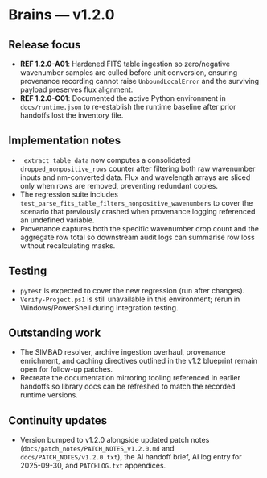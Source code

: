 # Brains — v1.2.0

## Release focus
- **REF 1.2.0-A01**: Hardened FITS table ingestion so zero/negative wavenumber samples are culled before unit conversion, ensuring provenance recording cannot raise `UnboundLocalError` and the surviving payload preserves flux alignment.
- **REF 1.2.0-C01**: Documented the active Python environment in `docs/runtime.json` to re-establish the runtime baseline after prior handoffs lost the inventory file.

## Implementation notes
- `_extract_table_data` now computes a consolidated `dropped_nonpositive_rows` counter after filtering both raw wavenumber inputs and nm-converted data. Flux and wavelength arrays are sliced only when rows are removed, preventing redundant copies.
- The regression suite includes `test_parse_fits_table_filters_nonpositive_wavenumbers` to cover the scenario that previously crashed when provenance logging referenced an undefined variable.
- Provenance captures both the specific wavenumber drop count and the aggregate row total so downstream audit logs can summarise row loss without recalculating masks.

## Testing
- `pytest` is expected to cover the new regression (run after changes).
- `Verify-Project.ps1` is still unavailable in this environment; rerun in Windows/PowerShell during integration testing.

## Outstanding work
- The SIMBAD resolver, archive ingestion overhaul, provenance enrichment, and caching directives outlined in the v1.2 blueprint remain open for follow-up patches.
- Recreate the documentation mirroring tooling referenced in earlier handoffs so library docs can be refreshed to match the recorded runtime versions.

## Continuity updates
- Version bumped to v1.2.0 alongside updated patch notes (`docs/patch_notes/PATCH_NOTES_v1.2.0.md` and `docs/PATCH_NOTES/v1.2.0.txt`), the AI handoff brief, AI log entry for 2025-09-30, and `PATCHLOG.txt` appendices.
